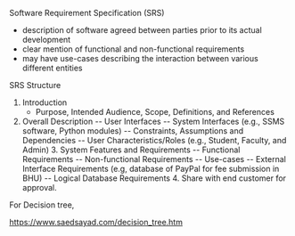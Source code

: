 Software Requirement Specification (SRS)
* description of software agreed between parties prior to its actual development
* clear mention of functional and non-functional requirements
* may have use-cases describing the interaction between various different entities
        
        
SRS Structure
1. Introduction
   * Purpose, Intended Audience, Scope, Definitions, and References
2. Overall Description
              -- User Interfaces
              -- System Interfaces (e.g., SSMS software, Python modules)
              -- Constraints, Assumptions and Dependencies
              -- User Characteristics/Roles (e.g., Student, Faculty, and Admin)
      3. System Features and Requirements
              -- Functional Requirements
              -- Non-functional Requirements
              -- Use-cases
              -- External Interface Requirements (e.g, database of PayPal for fee submission in BHU)
              -- Logical Database Requirements
        4. Share with end customer for approval.




For Decision tree,

https://www.saedsayad.com/decision_tree.htm
